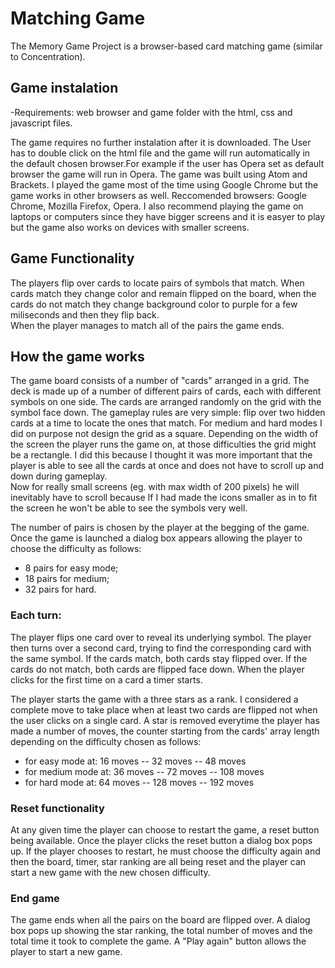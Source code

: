 # Matching Game

The Memory Game Project is a browser-based card matching game (similar to Concentration).

## Game instalation

-Requirements: web browser and game folder with the html, css and javascript files.

The game requires no further instalation after it is downloaded. 
The User has to double click on the html file and the game will run automatically in the default chosen browser.For example if the user has Opera set as default browser the game will run in Opera.
The game was built using Atom and Brackets.
I played the game most of the time using Google Chrome but the game works in other browsers as well.
Reccomended browsers: Google Chrome, Mozilla Firefox, Opera.
I also recommend playing the game on laptops or computers since they have bigger screens and it is easyer to play but the game also works on devices with smaller screens.

## Game Functionality

The players flip over cards to locate pairs of symbols that match.
When cards match they change color and remain flipped on the board, when the cards do not match they change background color to purple for a few miliseconds and then they flip back.  
When the player manages to match  all of the pairs the game ends.

## How the game works 

The game board consists of a number of "cards" arranged in a grid.
The deck is made up of a number of different pairs of cards, each with different symbols on one side. 
The cards are arranged randomly on the grid with the symbol face down. 
The gameplay rules are very simple: flip over two hidden cards at a time to locate the ones that match.
For medium and hard modes I did on purpose not design the grid as a square. 
Depending on the width of the screen the player runs the game on, at those difficulties the grid might be a rectangle. I did this because I thought it was more important that the player is able to see all the cards at once and does not have to scroll up and down during gameplay.     
Now for really small screens (eg. with max width of 200 pixels) he will inevitably have to scroll because If I had made the icons smaller as in to fit the screen he won't be able to see the symbols very well.  

 
 The number of pairs is chosen by the player at the begging of the game.
 Once the game is launched a dialog box appears allowing the player to choose the difficulty as follows:
 - 8 pairs for easy mode;
 - 18 pairs for medium;
 - 32 pairs for hard.
 
### Each turn:

The player flips one card over to reveal its underlying symbol.
The player then turns over a second card, trying to find the corresponding card with the same symbol.
If the cards match, both cards stay flipped over.
If the cards do not match, both cards are flipped face down.
When the player clicks for the first time on a card a timer starts.

The player starts the game with a three stars as a rank.
I considered a complete move to take place  when at least two cards are flipped not when the user clicks on a single card.
A star is removed everytime the player has made a number of moves, the counter starting from the cards' array length depending on the difficulty chosen as follows:

- for easy mode at: 16 moves -- 32 moves -- 48 moves 
- for medium mode at: 36 moves -- 72 moves -- 108 moves
- for hard mode at:  64 moves -- 128 moves -- 192 moves

### Reset functionality

At any given time the player can choose to restart the game, a reset button being available. Once the player clicks the reset button a dialog box pops up. If the player chooses to restart, he must choose the difficulty again and then the board, timer, star ranking are all being reset and the player can start a new game with the new chosen difficulty.

### End game

The game ends when all the pairs on the board are flipped over. A dialog box pops up showing the star ranking, the total number of moves and the total time it took to complete the game. 
A "Play again" button allows the player to start a new game. 
